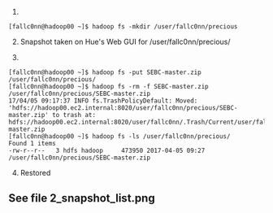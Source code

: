 1.
```
[fallc0nn@hadoop00 ~]$ hadoop fs -mkdir /user/fallc0nn/precious
```

2. Snapshot taken on Hue's Web GUI for /user/fallc0nn/precious/

3.
```
[fallc0nn@hadoop00 ~]$ hadoop fs -put SEBC-master.zip /user/fallc0nn/precious/
[fallc0nn@hadoop00 ~]$ hadoop fs -rm -f SEBC-master.zip /user/fallc0nn/precious/SEBC-master.zip                                                       
17/04/05 09:17:37 INFO fs.TrashPolicyDefault: Moved: 'hdfs://hadoop00.ec2.internal:8020/user/fallc0nn/precious/SEBC-master.zip' to trash at: hdfs://hadoop00.ec2.internal:8020/user/fallc0nn/.Trash/Current/user/fallc0nn/precious/SEBC-master.zip
[fallc0nn@hadoop00 ~]$ hadoop fs -ls /user/fallc0nn/precious/
Found 1 items
-rw-r--r--   3 hdfs hadoop     473950 2017-04-05 09:27 /user/fallc0nn/precious/SEBC-master.zip
```

4. Restored

## See file 2_snapshot_list.png

